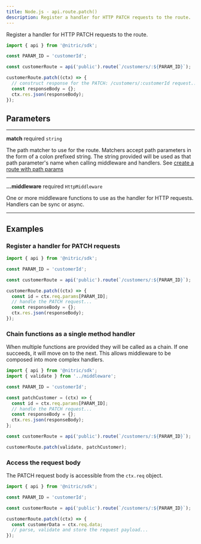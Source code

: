 ```yaml
---
title: Node.js - api.route.patch()
description: Register a handler for HTTP PATCH requests to the route.
---
```


Register a handler for HTTP PATCH requests to the route.

```javascript
import { api } from '@nitric/sdk';

const PARAM_ID = 'customerId';

const customerRoute = api('public').route(`/customers/:${PARAM_ID}`);

customerRoute.patch((ctx) => {
  // construct response for the PATCH: /customers/:customerId request...
  const responseBody = {};
  ctx.res.json(responseBody);
});
```

## Parameters

---

**match** required `string`

The path matcher to use for the route. Matchers accept path parameters in the form of a colon prefixed string. The string provided will be used as that path parameter's name when calling middleware and handlers. See [create a route with path params](#create-a-route-with-path-params)

---

**...middleware** required `HttpMiddleware`

One or more middleware functions to use as the handler for HTTP requests. Handlers can be sync or async.

---

## Examples

### Register a handler for PATCH requests

```javascript
import { api } from '@nitric/sdk';

const PARAM_ID = 'customerId';

const customerRoute = api('public').route(`/customers/:${PARAM_ID}`);

customerRoute.patch((ctx) => {
  const id = ctx.req.params[PARAM_ID];
  // handle the PATCH request...
  const responseBody = {};
  ctx.res.json(responseBody);
});
```

### Chain functions as a single method handler

When multiple functions are provided they will be called as a chain. If one succeeds, it will move on to the next. This allows middleware to be composed into more complex handlers.

```javascript
import { api } from '@nitric/sdk';
import { validate } from '../middleware';

const PARAM_ID = 'customerId';

const patchCustomer = (ctx) => {
  const id = ctx.req.params[PARAM_ID];
  // handle the PATCH request...
  const responseBody = {};
  ctx.res.json(responseBody);
};

const customerRoute = api('public').route(`/customers/:${PARAM_ID}`);

customerRoute.patch(validate, patchCustomer);
```

### Access the request body

The PATCH request body is accessible from the `ctx.req` object.

```javascript
import { api } from '@nitric/sdk';

const PARAM_ID = 'customerId';

const customerRoute = api('public').route(`/customers/:${PARAM_ID}`);

customerRoute.patch((ctx) => {
  const customerData = ctx.req.data;
  // parse, validate and store the request payload...
});
```
